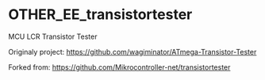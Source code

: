 # OTHER_EE_transistortester
MCU LCR Transistor Tester

Originaly project: https://github.com/wagiminator/ATmega-Transistor-Tester

Forked from: https://github.com/Mikrocontroller-net/transistortester
